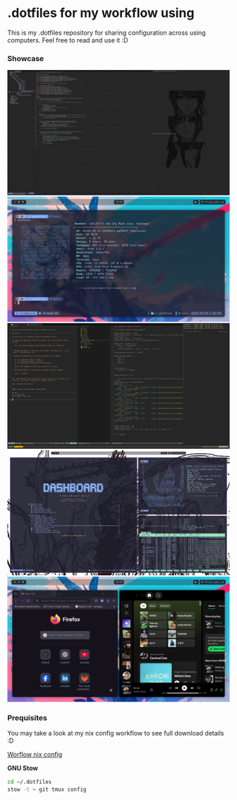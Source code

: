 # .dotfiles for my workflow using
This is my .dotfiles repository for sharing configuration across using computers. Feel free to read and use it :D

### Showcase 
![Showcase Image 1](./images/showcase-1.png)
![Showcase Image 2](./images/showcase-2.png)
![Showcase Image 3](./images/showcase-3.png)
![Showcase Image 4](./images/showcase-4.png)
![Showcase Image 5](./images/showcase-5.png)
### Prequisites 
You may take a look at my nix config workflow to see full download details :D

[Worflow nix config](https://github.com/phatdtgcs220340/nix-config/tree/main/modules/working/workflow)

**GNU Stow**
```sh
cd ~/.dotfiles
stow -t ~ git tmux config
```


